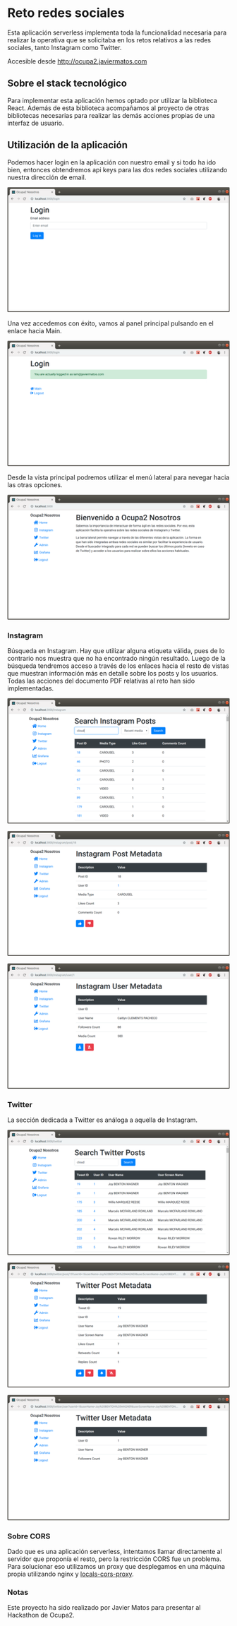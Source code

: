 
# Reto redes sociales

Esta aplicación serverless implementa toda la funcionalidad necesaria para realizar la operativa que se solicitaba en
los retos relativos a las redes sociales, tanto Instagram como Twitter.

Accesible desde http://ocupa2.javiermatos.com

## Sobre el stack tecnológico

Para implementar esta aplicación hemos optado por utilizar la biblioteca React. Además de esta biblioteca acompañamos
al proyecto de otras bibliotecas necesarias para realizar las demás acciones propias de una interfaz de usuario.


## Utilización de la aplicación

Podemos hacer login en la aplicación con nuestro email y si todo ha ido bien, entonces obtendremos api keys para las
dos redes sociales utilizando nuestra dirección de email.

![](docs/frontend_login.png)

Una vez accedemos con éxito, vamos al panel principal pulsando en el enlace hacia Main.

![](docs/frontend_login_success.png)

Desde la vista principal podremos utilizar el menú lateral para nevegar hacia las otras opciones.

![](docs/frontend_main.png)


### Instagram

Búsqueda en Instagram. Hay que utilizar alguna etiqueta válida, pues de lo contrario nos muestra que no ha encontrado
ningún resultado. Luego de la búsqueda tendremos acceso a través de los enlaces hacia el resto de vistas que muestran
información más en detalle sobre los posts y los usuarios. Todas las acciones del documento PDF relativas al reto han
sido implementadas.

![](docs/frontend_instagram_search.png)

![](docs/frontend_instagram_post.png)

![](docs/frontend_instagram_user.png)


### Twitter

La sección dedicada a Twitter es análoga a aquella de Instagram.

![](docs/frontend_twitter_search.png)

![](docs/frontend_twitter_post.png)

![](docs/frontend_twitter_user.png)


### Sobre CORS

Dado que es una aplicación serverless, intentamos llamar directamente al servidor que proponía el resto, pero la
restricción CORS fue un problema. Para solucionar eso utilizamos un proxy que desplegamos en una máquina propia
utilizando nginx y [locals-cors-proxy](https://github.com/garmeeh/local-cors-proxy).


### Notas

Este proyecto ha sido realizado por Javier Matos para presentar al Hackathon de Ocupa2.
